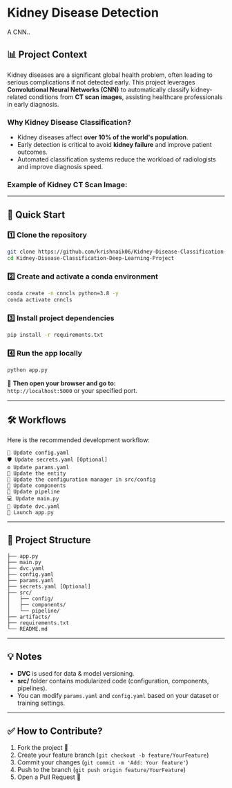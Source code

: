 
# Kidney Disease Detection 

A CNN..


## 📊 Project Context

Kidney diseases are a significant global health problem, often leading to serious complications if not detected early. This project leverages **Convolutional Neural Networks (CNN)** to automatically classify kidney-related conditions from **CT scan images**, assisting healthcare professionals in early diagnosis.

### Why Kidney Disease Classification?
- Kidney diseases affect **over 10% of the world's population**.
- Early detection is critical to avoid **kidney failure** and improve patient outcomes.
- Automated classification systems reduce the workload of radiologists and improve diagnosis speed.

### Example of Kidney CT Scan Image:


---

## 🚀 Quick Start

### 1️⃣ Clone the repository
```bash
git clone https://github.com/krishnaik06/Kidney-Disease-Classification-Deep-Learning-Project
cd Kidney-Disease-Classification-Deep-Learning-Project
```

### 2️⃣ Create and activate a conda environment
```bash
conda create -n cnncls python=3.8 -y
conda activate cnncls
```

### 3️⃣ Install project dependencies
```bash
pip install -r requirements.txt
```

### 4️⃣ Run the app locally
```bash
python app.py
```

📍 **Then open your browser and go to:**  
`http://localhost:5000` or your specified port.

---

## 🛠️ Workflows

Here is the recommended development workflow:

```
🔄 Update config.yaml
🛡️ Update secrets.yaml [Optional]
⚙️ Update params.yaml
🧩 Update the entity
🔧 Update the configuration manager in src/config
🧱 Update components
👵 Update pipeline
💻 Update main.py
📜 Update dvc.yaml
🚀 Launch app.py
```

---

## 📂 Project Structure

```
├── app.py
├── main.py
├── dvc.yaml
├── config.yaml
├── params.yaml
├── secrets.yaml [Optional]
├── src/
│   ├── config/
│   ├── components/
│   └── pipeline/
├── artifacts/
├── requirements.txt
└── README.md
```

---

## 💡 Notes
- **DVC** is used for data & model versioning.
- **src/** folder contains modularized code (configuration, components, pipelines).
- You can modify `params.yaml` and `config.yaml` based on your dataset or training settings.

---

## ✅ How to Contribute?
1. Fork the project 🍵
2. Create your feature branch (`git checkout -b feature/YourFeature`)
3. Commit your changes (`git commit -m 'Add: Your feature'`)
4. Push to the branch (`git push origin feature/YourFeature`)
5. Open a Pull Request 🔄
